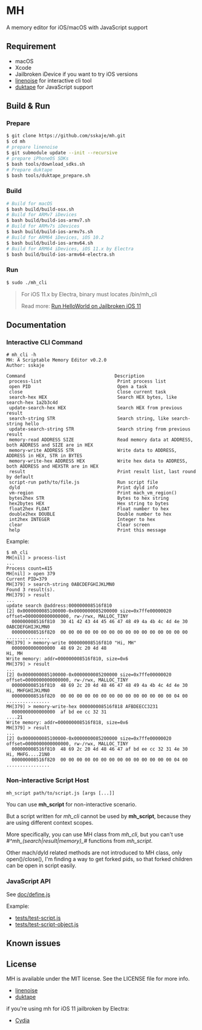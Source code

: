 # MH
A memory editor for iOS/macOS with JavaScript support

## Requirement

* macOS
* Xcode
* Jailbroken iDevice if you want to try iOS versions
* [linenoise](https://github.com/antirez/linenoise.git) for interactive cli tool
* [duktape](https://github.com/svaarala/duktape) for JavaScript support


## Build & Run

### Prepare

```bash
$ git clone https://github.com/sskaje/mh.git
$ cd mh
# prepare linenoise
$ git submodule update --init --recursive
# prepare iPhoneOS SDKs
$ bash tools/download_sdks.sh
# Prepare duktape
$ bash tools/duktape_prepare.sh
```

### Build

```bash
# Build for macOS
$ bash build/build-osx.sh
# Build for ARMv7 iDevices
$ bash build/build-ios-armv7.sh
# Build for ARMv7s iDevices
$ bash build/build-ios-armv7s.sh
# Build for ARM64 iDevices, iOS 10.2
$ bash build/build-ios-armv64.sh
# Build for ARM64 iDevices, iOS 11.x by Electra
$ bash build/build-ios-armv64-electra.sh

```

### Run

```bash
$ sudo ./mh_cli
```

>
> For iOS 11.x by Electra, binary must locates /bin/mh_cli
>
> Read more: [Run HelloWorld on Jailbroken iOS 11](https://sskaje.me/2018/03/run-helloworld-on-jailbroken-ios-11/)
>

## Documentation

### Interactive CLI Command

```
# mh_cli -h
MH: A Scriptable Memory Editor v0.2.0
Author: sskaje

Command                                 Description
 process-list                            Print process list
 open PID                                Open a task
 close                                   Close current task
 search-hex HEX                          Search HEX bytes, like search-hex 1a2b3c4d
 update-search-hex HEX                   Search HEX from previous result
 search-string STR                       Search string, like search-string hello
 update-search-string STR                Search string from previous result
 memory-read ADDRESS SIZE                Read memory data at ADDRESS, both ADDRESS and SIZE are in HEX
 memory-write ADDRESS STR                Write data to ADDRESS, ADDRESS in HEX, STR in BYTES
 memory-write-hex ADDRESS HEX            Write hex data to ADDRESS, both ADDRESS and HEXSTR are in HEX
 result                                  Print result list, last round by default
 script-run path/to/file.js              Run script file
 dyld                                    Print dyld info
 vm-region                               Print mach_vm_region()
 bytes2hex STR                           Bytes to hex string
 hex2bytes HEX                           Hex string to bytes
 float2hex FLOAT                         Float number to hex
 double2hex DOUBLE                       Double number to hex
 int2hex INTEGER                         Integer to hex
 clear                                   Clear screen
 help                                    Print this message

```

Example:
```
$ mh_cli
MH[nil] > process-list
...
Process count=415
MH[nil] > open 379
Current PID=379
MH[379] > search-string 0ABCDEFGHIJKLMN0
Found 3 result(s).
MH[379] > result
...
update search @address:000000008516f810
[2] 0x0000000085100000-0x0000000085200000 size=0x7ffe00000020 offset=0000000000000000, rw-/rwx, MALLOC_TINY
  000000008516f810  30 41 42 43 44 45 46 47 48 49 4a 4b 4c 4d 4e 30  0ABCDEFGHIJKLMN0
  000000008516f820  00 00 00 00 00 00 00 00 00 00 00 00 00 00 00 00  ................
MH[379] > memory-write 000000008516f810 "Hi, MH"
  0000000000000000  48 69 2c 20 4d 48                                Hi, MH
Write memory: addr=000000008516f810, size=0x6
MH[379] > result
...
[2] 0x0000000085100000-0x0000000085200000 size=0x7ffe00000020 offset=0000000000000000, rw-/rwx, MALLOC_TINY
  000000008516f810  48 69 2c 20 4d 48 46 47 48 49 4a 4b 4c 4d 4e 30  Hi, MHFGHIJKLMN0
  000000008516f820  00 00 00 00 00 00 00 00 00 00 00 00 00 00 04 00  ................
MH[379] > memory-write-hex 000000008516f818 AFBDEECC3231
  0000000000000000  af bd ee cc 32 31                                ....21
Write memory: addr=000000008516f818, size=0x6
MH[379] > result
...
[2] 0x0000000085100000-0x0000000085200000 size=0x7ffe00000020 offset=0000000000000000, rw-/rwx, MALLOC_TINY
  000000008516f810  48 69 2c 20 4d 48 46 47 af bd ee cc 32 31 4e 30  Hi, MHFG....21N0
  000000008516f820  00 00 00 00 00 00 00 00 00 00 00 00 00 00 04 00  ................
```

### Non-interactive Script Host

```
mh_script path/to/script.js [args [...]]
```

You can use **mh_script** for non-interactive scenario.

But a script written for *mh_cli* cannot be used by **mh_script**, because they are using different context scopes.

More specifically, you can use MH class from *mh_cli*, but you can't use *#^mh_(search|result|memory)_#* functions from *mh_script*.

Other mach/dyld related methods are not introduced to MH class, only open()/close(), I'm finding a way to get forked pids, so that forked children can be open in script easily.


### JavaScript API

See [doc/define.js](https://github.com/sskaje/mh/blob/master/doc/define.js)

Example:
- [tests/test-script.js](https://github.com/sskaje/mh/blob/master/tests/test-script.js)
- [tests/test-script-object.js](https://github.com/sskaje/mh/blob/master/tests/test-script-object.js)


## Known issues



## License

MH is available under the MIT license. See the LICENSE file for more info.

- [linenoise](https://github.com/antirez/linenoise/blob/master/LICENSE)
- [duktape](https://github.com/svaarala/duktape/blob/master/LICENSE.txt)

if you're using mh for iOS 11 jailbroken by Electra:

- [Cydia](https://github.com/ElectraJailbreak/cydia/blob/master/COPYING) 

